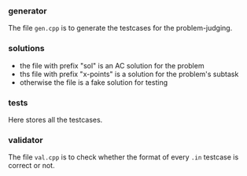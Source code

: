 ### generator
The file `gen.cpp` is to generate the testcases for the problem-judging.

### solutions
- the file with prefix "sol" is an AC solution for the problem
- ths file with prefix "x-points" is a solution for the problem's subtask
- otherwise the file is a fake solution for testing

### tests
Here stores all the testcases.

### validator
The file `val.cpp` is to check whether the format of every `.in` testcase is correct or not. 
